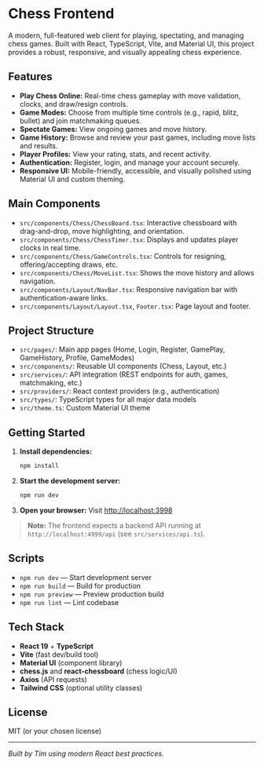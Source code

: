 # Chess Frontend

A modern, full-featured web client for playing, spectating, and managing chess games. Built with React, TypeScript, Vite, and Material UI, this project provides a robust, responsive, and visually appealing chess experience.

## Features

- **Play Chess Online:** Real-time chess gameplay with move validation, clocks, and draw/resign controls.
- **Game Modes:** Choose from multiple time controls (e.g., rapid, blitz, bullet) and join matchmaking queues.
- **Spectate Games:** View ongoing games and move history.
- **Game History:** Browse and review your past games, including move lists and results.
- **Player Profiles:** View your rating, stats, and recent activity.
- **Authentication:** Register, login, and manage your account securely.
- **Responsive UI:** Mobile-friendly, accessible, and visually polished using Material UI and custom theming.

## Main Components

- `src/components/Chess/ChessBoard.tsx`: Interactive chessboard with drag-and-drop, move highlighting, and orientation.
- `src/components/Chess/ChessTimer.tsx`: Displays and updates player clocks in real time.
- `src/components/Chess/GameControls.tsx`: Controls for resigning, offering/accepting draws, etc.
- `src/components/Chess/MoveList.tsx`: Shows the move history and allows navigation.
- `src/components/Layout/NavBar.tsx`: Responsive navigation bar with authentication-aware links.
- `src/components/Layout/Layout.tsx`, `Footer.tsx`: Page layout and footer.

## Project Structure

- `src/pages/`: Main app pages (Home, Login, Register, GamePlay, GameHistory, Profile, GameModes)
- `src/components/`: Reusable UI components (Chess, Layout, etc.)
- `src/services/`: API integration (REST endpoints for auth, games, matchmaking, etc.)
- `src/providers/`: React context providers (e.g., authentication)
- `src/types/`: TypeScript types for all major data models
- `src/theme.ts`: Custom Material UI theme

## Getting Started

1. **Install dependencies:**
   ```bash
   npm install
   ```
2. **Start the development server:**
   ```bash
   npm run dev
   ```
3. **Open your browser:**
   Visit [http://localhost:3998](http://localhost:3998)

> **Note:** The frontend expects a backend API running at `http://localhost:4999/api` (see `src/services/api.ts`).

## Scripts

- `npm run dev` — Start development server
- `npm run build` — Build for production
- `npm run preview` — Preview production build
- `npm run lint` — Lint codebase

## Tech Stack

- **React 19** + **TypeScript**
- **Vite** (fast dev/build tool)
- **Material UI** (component library)
- **chess.js** and **react-chessboard** (chess logic/UI)
- **Axios** (API requests)
- **Tailwind CSS** (optional utility classes)

## License

MIT (or your chosen license)

---

*Built by Tim using modern React best practices.*
